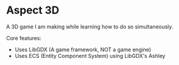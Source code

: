 # Aspect 3D

A 3D game I am making while learning how to do so simultaneously.

Core features:
* Uses LibGDX (A game framework, NOT a game engine)
* Uses ECS (Entity Component System) using LibGDX's Ashley


